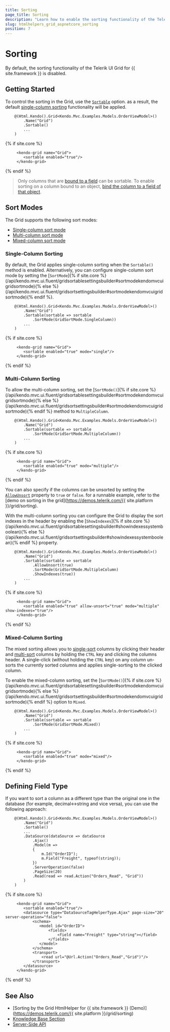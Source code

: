 ```yaml
---
title: Sorting
page_title: Sorting
description: "Learn how to enable the sorting functionality of the Telerik UI Grid for {{ site.framework }}."
slug: htmlhelpers_grid_aspnetcore_sorting
position: 7
---
```


# Sorting

By default, the sorting functionality of the Telerik UI Grid for {{ site.framework }} is disabled.

## Getting Started

To control the sorting in the Grid, use the [`Sortable`](/api/kendo.mvc.ui.fluent/gridbuilder#sortable) option. as a result, the default [single-column sorting](#single-column-sorting) functionality will be applied.

```HtmlHelper
    @(Html.Kendo().Grid<Kendo.Mvc.Examples.Models.OrderViewModel>()
        .Name("Grid")
        .Sortable()
        ...
    )
```
{% if site.core %}
```TagHelper
     <kendo-grid name="Grid">
        <sortable enabled="true"/>
     </kendo-grid>
```
{% endif %} 

> Only columns that are [bound to a field](https://docs.telerik.com/kendo-ui/api/javascript/ui/grid/configuration/columns.field) can be sortable. To enable sorting on a column bound to an object, [bind the column to a field of that object](https://docs.telerik.com/aspnet-core/knowledge-base/grid-enable-operations-for-object-column).

## Sort Modes

The Grid supports the following sort modes:
* [Single-column sort mode](#single-column-sorting)
* [Multi-column sort mode](#multi-column-sorting)
* [Mixed-column sort mode](#mixed-column-sorting)

### Single-Column Sorting

By default, the Grid applies single-column sorting when the `Sortable()` method is enabled. Alternatively, you can configure single-column sort mode by setting the [`SortMode`]{% if site.core %}(/api/kendo.mvc.ui.fluent/gridsortablesettingsbuilder#sortmodekendomvcuigridsortmode){% else %}(/api/kendo.mvc.ui.fluent/gridsortsettingsbuilder#sortmodekendomvcuigridsortmode){% endif %}.

```HtmlHelper
    @(Html.Kendo().Grid<Kendo.Mvc.Examples.Models.OrderViewModel>()
        .Name("Grid")
        .Sortable(sortable => sortable
            .SortMode(GridSortMode.SingleColumn))
        ...
    )
```
{% if site.core %}
```TagHelper
     <kendo-grid name="Grid">
        <sortable enabled="true" mode="single"/>
     </kendo-grid>
```
{% endif %} 


### Multi-Column Sorting

To allow the multi-column sorting, set the [`SortMode()`]{% if site.core %}(/api/kendo.mvc.ui.fluent/gridsortablesettingsbuilder#sortmodekendomvcuigridsortmode){% else %}(/api/kendo.mvc.ui.fluent/gridsortsettingsbuilder#sortmodekendomvcuigridsortmode){% endif %} method to `MultipleColumn`.

```HtmlHelper
    @(Html.Kendo().Grid<Kendo.Mvc.Examples.Models.OrderViewModel>()
        .Name("Grid")
        .Sortable(sortable => sortable
            .SortMode(GridSortMode.MultipleColumn))
        ...
    )
```
{% if site.core %}
```TagHelper
     <kendo-grid name="Grid">
        <sortable enabled="true" mode="multiple"/>
     </kendo-grid>
```
{% endif %} 

You can also specify if the columns can be unsorted by setting the [`AllowUnsort`](/api/kendo.mvc.ui.fluent/gridboundcolumnsortablebuilder#allowunsortsystemboolean) property to `true` or `false`. for a runnable example, refer to the [demo on sorting in the grid](https://demos.telerik.com/{{ site.platform }}/grid/sorting).

With the multi-column sorting you can configure the Grid to display the sort indexes in the header by enabling the [`ShowIndexes`]{% if site.core %}(/api/kendo.mvc.ui.fluent/gridsortablesettingsbuilder#showindexessystemboolean){% else %}(/api/kendo.mvc.ui.fluent/gridsortsettingsbuilder#showindexessystemboolean){% endif %} property.

```HtmlHelper
    @(Html.Kendo().Grid<Kendo.Mvc.Examples.Models.OrderViewModel>()
        .Name("Grid")
        .Sortable(sortable => sortable
            .AllowUnsort(true)
            .SortMode(GridSortMode.MultipleColumn)
            .ShowIndexes(true))
        ...
    )
```
{% if site.core %}
```TagHelper
     <kendo-grid name="Grid">
        <sortable enabled="true" allow-unsort="true" mode="multiple" show-indexes="true"/>
     </kendo-grid>
```
{% endif %} 

### Mixed-Column Sorting

The mixed sorting allows you to [single-sort](#single-column-sorting) columns by clicking their header and [multi-sort](#multi-column-sorting) columns by holding the `CTRL` key and clicking the columns header. A single-click (without holding the `CTRL` key) on any column un-sorts the currently sorted columns and applies single-sorting to the clicked column.

To enable the mixed-column sorting, set the [`SortMode()`]{% if site.core %}(/api/kendo.mvc.ui.fluent/gridsortablesettingsbuilder#sortmodekendomvcuigridsortmode){% else %}(/api/kendo.mvc.ui.fluent/gridsortsettingsbuilder#sortmodekendomvcuigridsortmode){% endif %} option to `Mixed`.

```HtmlHelper
    @(Html.Kendo().Grid<Kendo.Mvc.Examples.Models.OrderViewModel>()
        .Name("Grid")
        .Sortable(sortable => sortable
            .SortMode(GridSortMode.Mixed))
        ...
    )
```
{% if site.core %}
```TagHelper
     <kendo-grid name="Grid">
        <sortable enabled="true" mode="mixed"/>
     </kendo-grid>
```
{% endif %} 

## Defining Field Type

If you want to sort a column as a different type than the original one in the database (for example, decimal<->string and vice versa), you can use the following approach:

```HtmlHelper
    @(Html.Kendo().Grid<Kendo.Mvc.Examples.Models.OrderViewModel>()
        .Name("Grid")
        .Sortable()
        ...
        .DataSource(dataSource => dataSource
            .Ajax()
            .Model(m =>
            {
                m.Id("OrderID");
                m.Field("Freight", typeof(string));
            })
            .ServerOperation(false)
            .PageSize(20)
            .Read(read => read.Action("Orders_Read", "Grid"))
        )
    )
```
{% if site.core %}
```TagHelper
     <kendo-grid name="Grid">
        <sortable enabled="true"/>
        <datasource type="DataSourceTagHelperType.Ajax" page-size="20" server-operation="false">
            <schema>
               <model id="OrderID">
                   <fields>
                       <field name="Freight" type="string"></field>
                   </fields>
               </model>
            </schema>
            <transport>
                <read url="@Url.Action("Orders_Read","Grid")"/>
            </transport>
        </datasource>
     </kendo-grid>
```
{% endif %} 

## See Also

* [Sorting by the Grid HtmlHelper for {{ site.framework }} (Demo)](https://demos.telerik.com/{{ site.platform }}/grid/sorting)
* [Knowledge Base Section](/knowledge-base)
* [Server-Side API](/api/grid)
